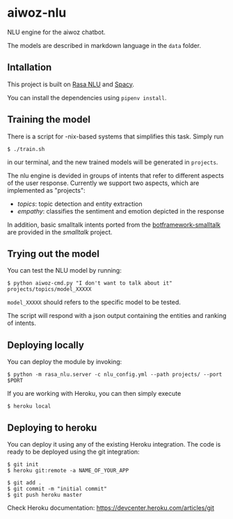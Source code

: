 # aiwoz-nlu
NLU engine for the aiwoz chatbot.

The models are described in markdown language in the `data` folder.


## Intallation
This project is built on [Rasa NLU](https://github.com/RasaHQ/rasa_nlu) and [Spacy](https://spacy.io/).

You can install the dependencies using `pipenv install`.

## Training the model
There is a script for -nix-based systems that simplifies this task. Simply run

```shell
$ ./train.sh
```
in our terminal, and the new trained models will be generated in `projects`. 

The nlu engine is devided in groups of intents that refer to different aspects of the user response. 
Currently we support two aspects, which are implemented as "projects": 

- *topics*: topic detection and entity extraction
- *empathy*: classifies the sentiment and emotion depicted in the response

In addition, basic smalltalk intents ported from  the [botframework-smalltalk](https://github.com/alyssaong1/botframework-smalltalk/blob/master/smalltalkkb.tsv) are provided in the *smalltalk* project.


## Trying out the model
You can test the NLU model by running:

```shell
$ python aiwoz-cmd.py "I don't want to talk about it" projects/topics/model_XXXXX
```

`model_XXXXX` should refers to the specific model to be tested.

The script will respond with a json output containing the entities and ranking of intents.

## Deploying locally
You can deploy the module by invoking:

```shell
$ python -m rasa_nlu.server -c nlu_config.yml --path projects/ --port $PORT
```

If you are working with Heroku, you can then simply execute

```shell
$ heroku local
```

## Deploying to heroku

You can deploy it using any of the existing Heroku integration. The code is ready to be deployed using the git integration:

```shell
$ git init
$ heroku git:remote -a NAME_OF_YOUR_APP

$ git add .
$ git commit -m "initial commit"
$ git push heroku master
```

Check Heroku documentation: https://devcenter.heroku.com/articles/git
